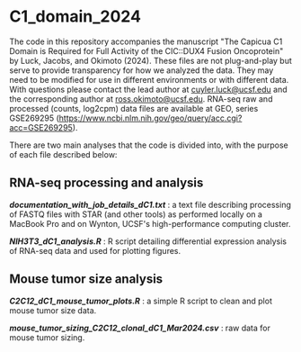 # C1_domain_2024

The code in this repository accompanies the manuscript "The Capicua C1 Domain is Required for Full Activity of the CIC::DUX4 Fusion Oncoprotein" by Luck, Jacobs, and Okimoto (2024). 
These files are not plug-and-play but serve to provide transparency for how we analyzed the data. They may need to be modified for use in different environments or with different data.
With questions please contact the lead author at cuyler.luck@ucsf.edu and the corresponding author at ross.okimoto@ucsf.edu.
RNA-seq raw and processed (counts, log2cpm) data files are available at GEO, series GSE269295 (https://www.ncbi.nlm.nih.gov/geo/query/acc.cgi?acc=GSE269295).

There are two main analyses that the code is divided into, with the purpose of each file described below:

## RNA-seq processing and analysis

***documentation_with_job_details_dC1.txt*** : a text file describing processing of FASTQ files with STAR (and other tools) as performed locally on a MacBook Pro and on Wynton, UCSF's high-performance computing cluster.

***NIH3T3_dC1_analysis.R*** : R script detailing differential expression analysis of RNA-seq data and used for plotting figures.

## Mouse tumor size analysis

***C2C12_dC1_mouse_tumor_plots.R*** : a simple R script to clean and plot mouse tumor size data.

***mouse_tumor_sizing_C2C12_clonal_dC1_Mar2024.csv*** : raw data for mouse tumor sizing.
